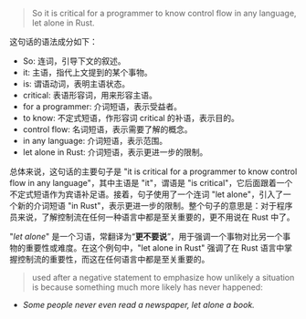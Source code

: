 > So it is critical for a programmer to know control flow in any language, let alone in Rust.

这句话的语法成分如下：

-   So: 连词，引导下文的叙述。
-   it: 主语，指代上文提到的某个事物。
-   is: 谓语动词，表明主语状态。
-   critical: 表语形容词，用来形容主语。
-   for a programmer: 介词短语，表示受益者。
-   to know: 不定式短语，作形容词 critical 的补语，表示目的。
-   control flow: 名词短语，表示需要了解的概念。
-   in any language: 介词短语，表示范围。
-   let alone in Rust: 介词短语，表示更进一步的限制。

总体来说，这句话的主要句子是 "it is critical for a programmer to know control flow in any language"，其中主语是 "it"，谓语是 "is critical"，它后面跟着一个不定式短语作为宾语补足语。接着，句子使用了一个连词 "let alone"，引入了一个新的介词短语 "in Rust"，表示更进一步的限制。整个句子的意思是：对于程序员来说，了解控制流在任何一种语言中都是至关重要的，更不用说在 Rust 中了。

"*let alone*" 是一个习语，常翻译为“**更不要说**”，用于强调一个事物对比另一个事物的重要性或难度。在这个例句中，"let alone in Rust" 强调了在 Rust 语言中掌握控制流的重要性，而这在任何语言中都是至关重要的。

>used after a negative statement to emphasize how unlikely a situation is because something much more likely has never happened:
+ *Some people never even read a newspaper, let alone a book.*
